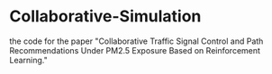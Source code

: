 # Collaborative-Simulation
the code for the paper "Collaborative Traffic Signal Control and Path Recommendations Under PM2.5 Exposure Based on Reinforcement Learning."

